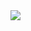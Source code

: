 <img src="https://capsule-render.vercel.app/api?type=waving&color=red&height=300&section=header&text=Suyeon's%20GitHub&fontSize=90" />
